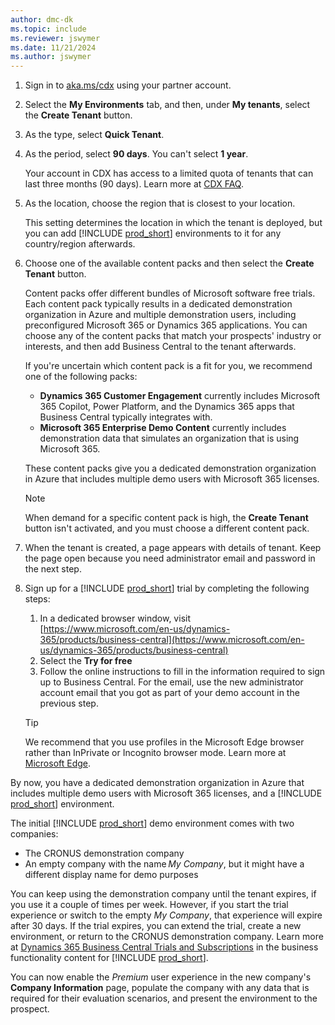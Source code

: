 ```yaml
---
author: dmc-dk
ms.topic: include
ms.reviewer: jswymer
ms.date: 11/21/2024
ms.author: jswymer
---
```

1. Sign in to [aka.ms/cdx](https://aka.ms/cdx) using your partner account.
1. Select the **My Environments** tab, and then, under **My tenants**, select the **Create Tenant** button.
1. As the type, select **Quick Tenant**.
1. As the period, select **90 days**. You can't select **1 year**.

    Your account in CDX has access to a limited quota of tenants that can last three months (90 days). Learn more at [CDX FAQ](https://cdx.transform.microsoft.com/help/faq).  
1. As the location, choose the region that is closest to your location.

    This setting determines the location in which the tenant is deployed, but you can add [!INCLUDE [prod_short](prod_short.md)] environments to it for any country/region afterwards.  

1. Choose one of the available content packs and then select the **Create Tenant** button.  

    Content packs offer different bundles of Microsoft software free trials. Each content pack typically results in a dedicated demonstration organization in Azure and multiple demonstration users, including preconfigured Microsoft 365 or Dynamics 365 applications. You can choose any of the content packs that match your prospects' industry or interests, and then add Business Central to the tenant afterwards.

    If you're uncertain which content pack is a fit for you, we recommend one of the following packs:

    - **Dynamics 365 Customer Engagement** currently includes Microsoft 365 Copilot, Power Platform, and the Dynamics 365 apps that Business Central typically integrates with.
    - **Microsoft 365 Enterprise Demo Content** currently includes demonstration data that simulates an organization that is using Microsoft 365.

    These content packs give you a dedicated demonstration organization in Azure that includes multiple demo users with Microsoft 365 licenses.  

    > [!NOTE]
    > When demand for a specific content pack is high, the **Create Tenant** button isn't activated, and you must choose a different content pack.

1. When the tenant is created, a page appears with details of tenant. Keep the page open because you need administrator email and password in the next step.
1. Sign up for a [!INCLUDE [prod_short](prod_short.md)] trial by completing the following steps:

   1. In a dedicated browser window, visit [https://www.microsoft.com/en-us/dynamics-365/products/business-central](https://www.microsoft.com/en-us/dynamics-365/products/business-central)
   1. Select the **Try for free**
   1. Follow the online instructions to fill in the information required to sign up to Business Central. For the email, use the new administrator account email that you got as part of your demo account in the previous step.

    > [!TIP]
    > We recommend that you use profiles in the Microsoft Edge browser rather than InPrivate or Incognito browser mode. Learn more at [Microsoft Edge](/microsoft-edge/).

By now, you have a dedicated demonstration organization in Azure that includes multiple demo users with Microsoft 365 licenses, and a [!INCLUDE [prod_short](prod_short.md)] environment.

The initial [!INCLUDE [prod_short](prod_short.md)] demo environment comes with two companies:

- The CRONUS demonstration company  
- An empty company with the name *My Company*, but it might have a different display name for demo purposes  

You can keep using the demonstration company until the tenant expires, if you use it a couple of times per week. However, if you start the trial experience or switch to the empty *My Company*, that experience will expire after 30 days. If the trial expires, you can extend the trial, create a new environment, or return to the CRONUS demonstration company. Learn more at [Dynamics 365 Business Central Trials and Subscriptions](/dynamics365/business-central/across-preview) in the business functionality content for [!INCLUDE [prod_short](prod_short.md)].

You can now enable the *Premium* user experience in the new company's **Company Information** page, populate the company with any data that is required for their evaluation scenarios, and present the environment to the prospect.  
